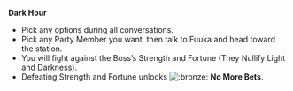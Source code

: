 **Dark Hour**

- Pick any options during all conversations.
- Pick any Party Member you want, then talk to Fuuka and head toward the station.
- You will fight against the Boss’s Strength and Fortune (They Nullify Light and Darkness).
- Defeating Strength and Fortune unlocks ![:bronze:](https://www.powerpyx.com/wp-includes/images/smilies/bronze.png) **No More Bets**.
